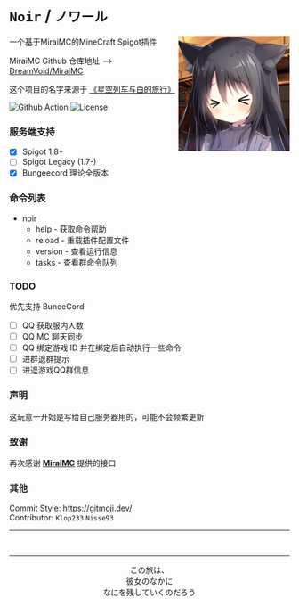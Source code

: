 # `Noir` / `ノワール`

<img src="https://github.com/Klop233/Klop233/raw/main/Noir.jpg" alt="Hearse logo" align="right" width="200">
<p>一个基于MiraiMC的MineCraft Spigot插件</p>
<p>MiraiMC Github 仓库地址 --> <a href="https://github.com/DreamVoid/MiraiMC">DreamVoid/MiraiMC</a></p>
<p>这个项目的名字来源于 <a href="https://zh.moegirl.org.cn/%E6%98%9F%E7%A9%BA%E5%88%97%E8%BD%A6%E4%B8%8E%E7%99%BD%E7%9A%84%E6%97%85%E8%A1%8C">《星空列车与白的旅行》</a></p>

![Github Action](https://img.shields.io/github/actions/workflow/status/StarCraftOffical/Noir/.github/workflows/gradle.yml?style=flat-square)
![License](https://img.shields.io/github/license/NaturalCodeClub/Hearse?style=flat-square)

### 服务端支持

- [x] Spigot 1.8+
- [ ] Spigot Legacy (1.7-)
- [x] Bungeecord 理论全版本

### 命令列表

- noir
    - help - 获取命令帮助
    - reload - 重载插件配置文件
    - version - 查看运行信息
    - tasks - 查看群命令队列    

### TODO
优先支持 BuneeCord
- [ ] QQ 获取服内人数
- [ ] QQ MC 聊天同步
- [ ] QQ 绑定游戏 ID 并在绑定后自动执行一些命令
- [ ] 进群退群提示
- [ ] 进退游戏QQ群信息

### 声明
这玩意一开始是写给自己服务器用的，可能不会频繁更新

### 致谢
再次感谢 **<a href="https://github.com/DreamVoid/MiraiMC">MiraiMC</a>** 提供的接口

### 其他
Commit Style: https://gitmoji.dev/ <br>
Contributor: `Klop233` `Nisse93`

---

<div align="center">

<img src="https://github.com/Klop233/Klop233/raw/main/CG-4-1.png" alt=""/>

---
この旅は、 <br>
彼女のなかに <br>
なにを残していくのだろう

</div>
